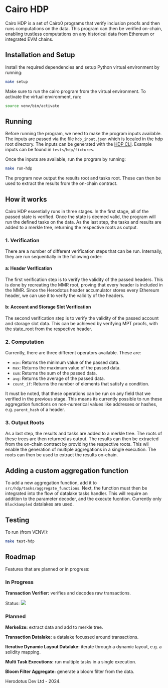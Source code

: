# Cairo HDP

Cairo HDP is a set of Cairo0 programs that verify inclusion proofs and then runs computations on the data. This program can then be verified on-chain, enabling trustless computations on any historical data from Ethereum or integrated EVM chains.

## Installation and Setup

Install the required dependencies and setup Python virtual environment by running:

```bash
make setup
```

Make sure to run the cairo program from the virtual environment. To activate the virtual environment, run:

```bash
source venv/bin/activate
```

## Running
Before running the program, we need to make the program inputs available. The inputs are passed via the file `hdp_input.json` which is localed in the hdp root directory. The inputs can be generated with the [HDP CLI](https://github.com/HerodotusDev/hdp). Example inputs can be found in `tests/hdp/fixtures`.

Once the inputs are available, run the program by running:

```bash
make run-hdp
```

The program now output the results root and tasks root. These can then be used to extract the results from the on-chain contract.

## How it works

Cairo HDP essentially runs in three stages. In the first stage, all of the passed state is verified. Once the state is deemed valid, the program will run the defined tasks on the data. As the last step, the tasks and results are added to a merkle tree, returning the respective roots as output.

### 1. Verification
There are a number of different verification steps that can be run. Internally, they are run sequentially in the following order:

#### a: Header Verification

The first verification step is to verify the validity of the passed headers. This is done by recreating the MMR root, proving that every header is included in the MMR. Since the Herodotus header accumulator stores every Ethereum header, we can use it to verify the validity of the headers.

#### b: Account and Storage Slot Verification

The second verification step is to verify the validity of the passed account and storage slot data. This can be achieved by verifying MPT proofs, with the state_root from the respective header.

### 2. Computation

Currently, there are three different operators available. These are:

- `min`: Returns the minimum value of the passed data.
- `max`: Returns the maximum value of the passed data.
- `sum`: Returns the sum of the passed data.
- `avg`: Returns the average of the passed data.
- `count_if`: Returns the number of elements that satisfy a condition.

It must be noted, that these operations can be run on any field that we verified in the previous stage. This means its currently possible to run these aggregation functions on non-numerical values like addresses or hashes, e.g. `parent_hash` of a header.

### 3. Output Roots

As a last step, the results and tasks are added to a merkle tree. The roots of these trees are then returned as output. The results can then be extracted from the on-chain contract by providing the respective roots. This wil enable the generation of multiple aggregations in a single execution. The roots can then be used to extract the results on-chain.

## Adding a custom aggregation function

To add a new aggregation function, add it to `src/hdp/tasks/aggregate_functions`. Next, the function must then be integrated into the flow of datalake tasks handler. This will require an addition to the parameter decoder, and the execute fucntion. Currently only `BlockSampled` datalakes are used.

## Testing

To run (from VENV!):

```bash
make test-hdp
```

## Roadmap

Features that are planned or in progress:

### In Progress

**Transaction Verifier:** verifies and decodes raw transactions.

Status: ![](https://geps.dev/progress/65)

### Planned

**Merkelize:** extract data and add to merkle tree.

**Transaction Datalake:** a datalake focussed around transactions.

**Iterative Dynamic Layout Datalake:** iterate through a dynamic layout, e.g. a solidity mapping.

**Multi Task Executions:** run multiple tasks in a single execution.

**Bloom Filter Aggregate:** generate a bloom filter from the data.


Herodotus Dev Ltd - 2024.

